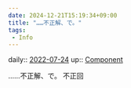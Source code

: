 ```yaml
---
date: 2024-12-21T15:19:34+09:00
title: "……不正解、で。"
tags:
 - Info
---
```


daily:: [2022-07-24](Daily_Note/2022-07-24.md)
up:: [Component](../Bar/Novel/Chaos/Component.md)

……不正解、で。
不正回